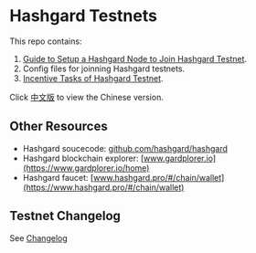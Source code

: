 # Hashgard Testnets

This repo contains:

1. [Guide to Setup a Hashgard Node to Join Hashgard Testnet](./docs/README.md).
2. Config files for joinning Hashgard testnets.
3. [Incentive Tasks of Hashgard Testnet](./sif/sif-3001/README.md).

Click [中文版](./README_CN.md) to view the Chinese version.

## Other Resources

- Hashgard soucecode: [github.com/hashgard/hashgard](https://github.com/hashgard/hashgard)
- Hashgard blockchain explorer: [www.gardplorer.io](https://www.gardplorer.io/home)
- Hashgard faucet: [www.hashgard.pro/#/chain/wallet](https://www.hashgard.pro/#/chain/wallet)

## Testnet Changelog

See [Changelog](./CHANGELOG.md)
